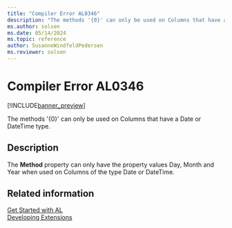 ```yaml
---
title: "Compiler Error AL0346"
description: "The methods '{0}' can only be used on Columns that have a Date or DateTime type."
ms.author: solsen
ms.date: 05/14/2024
ms.topic: reference
author: SusanneWindfeldPedersen
ms.reviewer: solsen
---
```

[//]: # (START>DO_NOT_EDIT)
[//]: # (IMPORTANT:Do not edit any of the content between here and the END>DO_NOT_EDIT.)
[//]: # (Any modifications should be made in the .xml files in the ModernDev repo.)
# Compiler Error AL0346

[!INCLUDE[banner_preview](../includes/banner_preview.md)]

The methods '{0}' can only be used on Columns that have a Date or DateTime type.


## Description
The **Method** property can only have the property values Day, Month and Year when used on Columns of the type Date or DateTime.  

[//]: # (IMPORTANT: END>DO_NOT_EDIT)
## Related information  
[Get Started with AL](../devenv-get-started.md)  
[Developing Extensions](../devenv-dev-overview.md)  